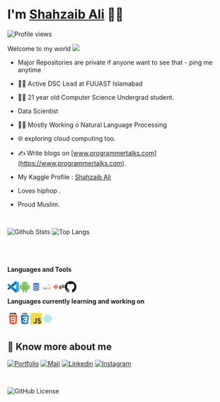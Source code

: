 # I'm [Shahzaib Ali](https://www.programmertalks.com) 🙋‍♂️

![Profile views](https://gpvc.arturio.dev/realshahzaib)




 Welcome to my world <img src="https://github.com/TheDudeThatCode/TheDudeThatCode/blob/master/Assets/Earth.gif" width="24px">

- Major Repositories are private if anyone want to see that - ping me anytime
- 🙋‍♂️ Active DSC Lead at FUUAST Islamabad
- 👨‍🎓 21 year old Computer Science Undergrad student.
-   Data Scientist 
- 👨‍💻 Mostly Working o Natural Language Processing 
- 🌐 exploring cloud computing too.
- ✍️ Write blogs on [www.programmertalks.com](https://www.programmertalks.com).
- My Kaggle Profile : [Shahzaib Ali](https://www.kaggle.com/iamshahzaibali)
- Loves hiphop .
- Proud Muslim.

  <br>

![Github Stats](https://github-readme-stats.vercel.app/api?username=realshahzaib&show_icons=true&count_private=true&include_all_commits=true&hide=stars)
![Top Langs](https://github-readme-stats.vercel.app/api/top-langs/?username=realshahzaib&layout=compact)


</br>


<br/>

#### Languages and Tools

<img align="left" alt="Visual Studio Code" width="26px" src="https://raw.githubusercontent.com/github/explore/80688e429a7d4ef2fca1e82350fe8e3517d3494d/topics/visual-studio-code/visual-studio-code.png" />
<img align="left" alt="android" width="26px" src="https://raw.githubusercontent.com/github/explore/80688e429a7d4ef2fca1e82350fe8e3517d3494d/topics/android/android.png" />
<img align="left" alt="SQL" width="26px" src="https://raw.githubusercontent.com/github/explore/80688e429a7d4ef2fca1e82350fe8e3517d3494d/topics/sql/sql.png" />
<img align="left" alt="mysql" width="26px" src="https://raw.githubusercontent.com/github/explore/80688e429a7d4ef2fca1e82350fe8e3517d3494d/topics/mysql/mysql.png" />
<img align="left" alt="Git" width="26px" src="https://raw.githubusercontent.com/github/explore/80688e429a7d4ef2fca1e82350fe8e3517d3494d/topics/git/git.png" />
<img align="left" alt="github" width="26px" src="https://raw.githubusercontent.com/github/explore/78df643247d429f6cc873026c0622819ad797942/topics/github/github.png" />

<br/>

#### Languages currently learning and working on

<img align="left" alt="HTML5" width="26px" src="https://raw.githubusercontent.com/github/explore/80688e429a7d4ef2fca1e82350fe8e3517d3494d/topics/html/html.png" />
<img align="left" alt="css3" width="26px" src="https://raw.githubusercontent.com/github/explore/80688e429a7d4ef2fca1e82350fe8e3517d3494d/topics/css/css.png" />
<img align="left" alt="JavaScript" width="26px" src="https://raw.githubusercontent.com/github/explore/80688e429a7d4ef2fca1e82350fe8e3517d3494d/topics/javascript/javascript.png" />
<img align="left" alt="react native" width="26px" src="https://raw.githubusercontent.com/github/explore/80688e429a7d4ef2fca1e82350fe8e3517d3494d/topics/react/react.png" />

<br />
<br />


## 🔗 Know more about me 

[![Portfolio](https://img.shields.io/badge/-Portfolio-black?style=for-the-badge&logo=google-chrome&logoColor=white)](https://realshahzaib.github.io/Portfolio/)
[![Mail](https://img.shields.io/badge/-Say%20Hi!-black?style=for-the-badge&logo=gmail)](mailto:Contact.ShahzaibAli@gmail.com)
[![Linkedin](https://img.shields.io/badge/-LinkedIn-black?style=for-the-badge&logo=Linkedin)](https://www.linkedin.com/in/realshahzaibali/)
[![Instagram](https://img.shields.io/badge/-Instagram-black?style=for-the-badge&logo=instagram)](https://www.instagram.com/realshahzaibali/)

<br>

![GitHub License](https://img.shields.io/github/license/realshahzaib/realshahzaib?style=flat)

</br>
